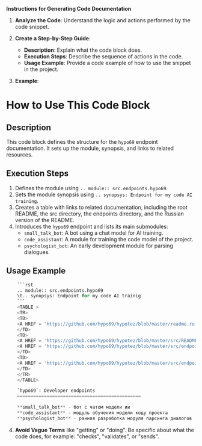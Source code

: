 **Instructions for Generating Code Documentation**

1. **Analyze the Code**: Understand the logic and actions performed by the code snippet.

2. **Create a Step-by-Step Guide**:
    - **Description**: Explain what the code block does.
    - **Execution Steps**: Describe the sequence of actions in the code.
    - **Usage Example**: Provide a code example of how to use the snippet in the project.

3. **Example**:

How to Use This Code Block
=========================================================================================

Description
-------------------------
This code block defines the structure for the `hypo69` endpoint documentation. It sets up the module, synopsis, and links to related resources.

Execution Steps
-------------------------
1. Defines the module using `.. module:: src.endpoints.hypo69`.
2. Sets the module synopsis using `.. synopsys: Endpoint for my code AI training`.
3. Creates a table with links to related documentation, including the root README, the src directory, the endpoints directory, and the Russian version of the README.
4. Introduces the `hypo69` endpoint and lists its main submodules:
    - `small_talk_bot`: A bot using a chat model for AI training.
    - `code_assistant`: A module for training the code model of the project.
    - `psychologist_bot`: An early development module for parsing dialogues.

Usage Example
-------------------------

```python
    ```rst
    .. module:: src.endpoints.hypo69
    \t.. synopsys: Endpoint for my code AI trainig 
    ```
    <TABLE >
    <TR>
    <TD>
    <A HREF = 'https://github.com/hypo69/hypotez/blob/master/readme.ru.md'>[Root ↑]</A>
    </TD>
    <TD>
    <A HREF = 'https://github.com/hypo69/hypotez/blob/master/src/README.MD'>src</A> \\ 
    <A HREF = 'https://github.com/hypo69/hypotez/blob/master/src/endpoints/README.MD'>endpoints</A>
    </TD>
    <TD>
    <A HREF = 'https://github.com/hypo69/hypotez/blob/master/src/endpoints/hypo69/readme.ru.md'>Русский</A>
    </TD>
    </TR>
    </TABLE>

    `hypo69`: Developer endpoints
    ==============================================

    **small_talk_bot** - бот с чатом модели ии
    **code_assistant** - модуль обучения модели коду проекта
    **psychologist_bot** - ранняя разработка модуля парсинга диалогов
```

4. **Avoid Vague Terms** like "getting" or "doing". Be specific about what the code does, for example: "checks", "validates", or "sends".